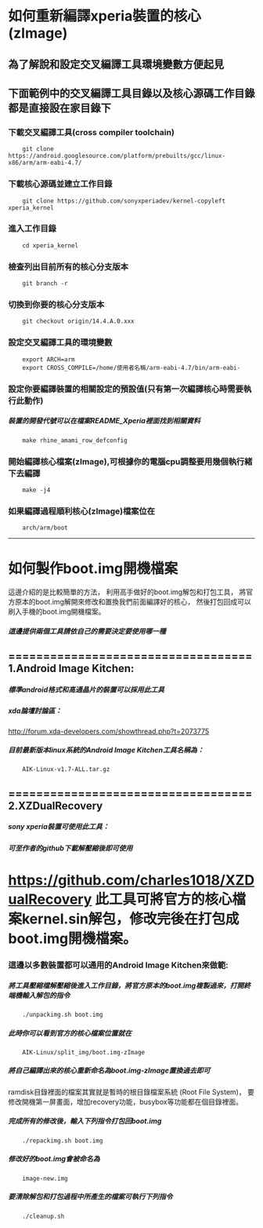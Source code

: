 如何重新編譯xperia裝置的核心(zImage)
=================================== 
為了解說和設定交叉編譯工具環境變數方便起見
-----------------------------------
下面範例中的交叉編譯工具目錄以及核心源碼工作目錄都是直接設在家目錄下
-----------------------------------
### 下載交叉編譯工具(cross compiler toolchain)
		git clone https://android.googlesource.com/platform/prebuilts/gcc/linux-x86/arm/arm-eabi-4.7/
### 下載核心源碼並建立工作目錄
		git clone https://github.com/sonyxperiadev/kernel-copyleft xperia_kernel
### 進入工作目錄
		cd xperia_kernel
### 檢查列出目前所有的核心分支版本
		git branch -r
### 切換到你要的核心分支版本
		git checkout origin/14.4.A.0.xxx
### 設定交叉編譯工具的環境變數
		export ARCH=arm
		export CROSS_COMPILE=/home/使用者名稱/arm-eabi-4.7/bin/arm-eabi-
### 設定你要編譯裝置的相關設定的預設值(只有第一次編譯核心時需要執行此動作)
##### 裝置的開發代號可以在檔案README_Xperia裡面找到相關資料
		make rhine_amami_row_defconfig
### 開始編譯核心檔案(zImage),可根據你的電腦cpu調整要用幾個執行緒下去編譯
		make -j4
### 如果編譯過程順利核心(zImage)檔案位在
		arch/arm/boot
____
如何製作boot.img開機檔案
=================================== 
這邊介紹的是比較簡單的方法，
利用高手做好的boot.img解包和打包工具，
將官方原本的boot.img解開來修改和置換我們前面編譯好的核心，
然後打包回成可以刷入手機的boot.img開機檔案。
##### 這邊提供兩個工具請依自己的需要決定要使用哪一種
=================================== 
1.Android Image Kitchen:
-----------------------------------
##### 標準android格式和高通晶片的裝置可以採用此工具
##### xda論壇討論區：
<http://forum.xda-developers.com/showthread.php?t=2073775>
##### 目前最新版本linux系統的Android Image Kitchen工具名稱為：
		AIK-Linux-v1.7-ALL.tar.gz
=================================== 
2.XZDualRecovery
-----------------------------------
##### sony xperia裝置可使用此工具：
##### 可至作者的github下載解壓縮後即可使用
<https://github.com/charles1018/XZDualRecovery>
此工具可將官方的核心檔案kernel.sin解包，修改完後在打包成boot.img開機檔案。
=================================== 
### 這邊以多數裝置都可以通用的Android Image Kitchen來做範:
##### 將工具壓縮檔解壓縮後進入工作目錄，將官方原本的boot.img複製過來，打開終端機輸入解包的指令
		./unpackimg.sh boot.img
##### 此時你可以看到官方的核心檔案位置就在
		AIK-Linux/split_img/boot.img-zImage
##### 將自己編譯出來的核心重新命名為boot.img-zImage置換過去即可
ramdisk目錄裡面的檔案其實就是暫時的根目錄檔案系統 (Root File System)，
要修改開機第一屏畫面，增加recovery功能，busybox等功能都在個目錄裡面。
##### 完成所有的修改後，輸入下列指令打包回boot.img
		./repackimg.sh boot.img
##### 修改好的boot.img會被命名為
		image-new.img
##### 要清除解包和打包過程中所產生的檔案可執行下列指令
		./cleanup.sh
